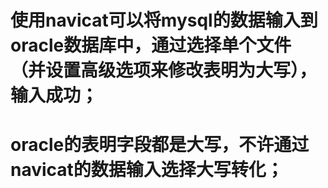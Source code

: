 # 使用navicat可以将mysql的数据输入到oracle数据库中，通过选择单个文件（并设置高级选项来修改表明为大写），输入成功；

# oracle的表明字段都是大写，不许通过navicat的数据输入选择大写转化；